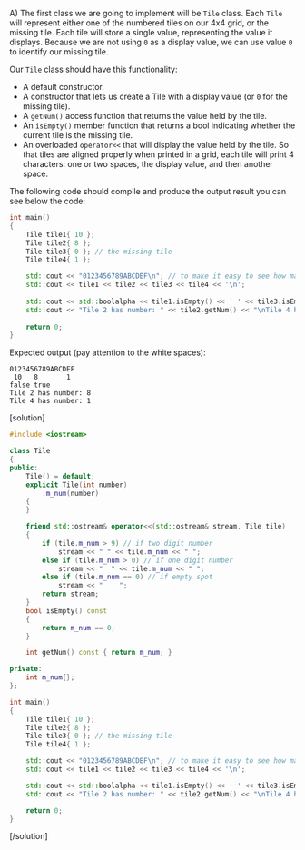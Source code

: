 A) The first class we are going to implement will be `Tile` class.  Each `Tile` will represent either one of the numbered tiles on our 4x4 grid, or the missing tile.  Each tile will store a single value, representing the value it displays.  Because we are not using `0` as a display value, we can use value `0` to identify our missing tile. 

Our `Tile` class should have this functionality:
* A default constructor.
* A constructor that lets us create a Tile with a display value (or `0` for the missing tile).
* A `getNum()` access function that returns the value held by the tile.
* An `isEmpty()` member function that returns a bool indicating whether the current tile is the missing tile.
* An overloaded `operator<<` that will display the value held by the tile.  So that tiles are aligned properly when printed in a grid, each tile will print 4 characters: one or two spaces, the display value, and then another space.

The following code should compile and produce the output result you can see below the code:
```cpp
int main()
{
    Tile tile1{ 10 };
    Tile tile2{ 8 };
    Tile tile3{ 0 }; // the missing tile
    Tile tile4{ 1 };

    std::cout << "0123456789ABCDEF\n"; // to make it easy to see how many spaces are in the next line
    std::cout << tile1 << tile2 << tile3 << tile4 << '\n';
    
    std::cout << std::boolalpha << tile1.isEmpty() << ' ' << tile3.isEmpty() << '\n';
    std::cout << "Tile 2 has number: " << tile2.getNum() << "\nTile 4 has number: " << tile4.getNum() << '\n';
    
    return 0;
}
```

Expected output (pay attention to the white spaces):
```text
0123456789ABCDEF
 10   8       1 
false true
Tile 2 has number: 8
Tile 4 has number: 1
```

[solution]

```cpp
#include <iostream>

class Tile
{
public:
    Tile() = default;
    explicit Tile(int number)
        :m_num(number)
    {
    }

    friend std::ostream& operator<<(std::ostream& stream, Tile tile)
    {
        if (tile.m_num > 9) // if two digit number
            stream << " " << tile.m_num << " ";
        else if (tile.m_num > 0) // if one digit number
            stream << "  " << tile.m_num << " ";
        else if (tile.m_num == 0) // if empty spot
            stream << "    ";
        return stream;
    }
    bool isEmpty() const
    {
        return m_num == 0;
    }

    int getNum() const { return m_num; }

private:
    int m_num{};
};

int main()
{
    Tile tile1{ 10 };
    Tile tile2{ 8 };
    Tile tile3{ 0 }; // the missing tile
    Tile tile4{ 1 };

    std::cout << "0123456789ABCDEF\n"; // to make it easy to see how many spaces are in the next line
    std::cout << tile1 << tile2 << tile3 << tile4 << '\n';

    std::cout << std::boolalpha << tile1.isEmpty() << ' ' << tile3.isEmpty() << '\n';
    std::cout << "Tile 2 has number: " << tile2.getNum() << "\nTile 4 has number: " << tile4.getNum() << '\n';

    return 0;
}
```
[/solution]
